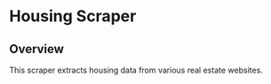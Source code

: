 # Housing Scraper

## Overview
This scraper extracts housing data from various real estate websites.